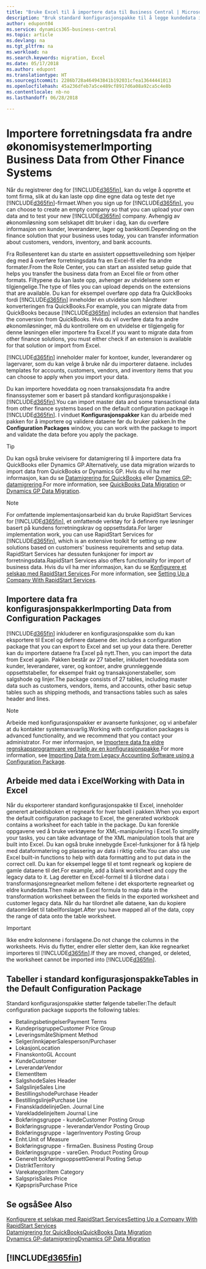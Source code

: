 ```yaml
---
title: "Bruke Excel til å importere data til Business Central | Microsoft-dokumentasjon"
description: "Bruk standard konfigurasjonspakke til å legge kundedata i Excel og importere dataene tilbake til Business Central."
author: edupont04
ms.service: dynamics365-business-central
ms.topic: article
ms.devlang: na
ms.tgt_pltfrm: na
ms.workload: na
ms.search.keywords: migration, Excel
ms.date: 05/17/2018
ms.author: edupont
ms.translationtype: HT
ms.sourcegitcommit: 2286b728a464943841b192031cfea13644441013
ms.openlocfilehash: 45a236dfeb7a5ce489cf8917d6a08a92ca5c4e8b
ms.contentlocale: nb-no
ms.lasthandoff: 06/28/2018

---
```

# <a name="importing-business-data-from-other-finance-systems"></a><span data-ttu-id="4ba3b-103">Importere forretningsdata fra andre økonomisystemer</span><span class="sxs-lookup"><span data-stu-id="4ba3b-103">Importing Business Data from Other Finance Systems</span></span>
<span data-ttu-id="4ba3b-104">Når du registrerer deg for [!INCLUDE[d365fin](includes/d365fin_md.md)], kan du velge å opprette et tomt firma, slik at du kan laste opp dine egne data og teste det nye [!INCLUDE[d365fin](includes/d365fin_md.md)]-firmaet.</span><span class="sxs-lookup"><span data-stu-id="4ba3b-104">When you sign up for [!INCLUDE[d365fin](includes/d365fin_md.md)], you can choose to create an empty company so that you can upload your own data and to test your new [!INCLUDE[d365fin](includes/d365fin_md.md)] company.</span></span> <span data-ttu-id="4ba3b-105">Avhengig av økonomiløsning som selskapet ditt bruker i dag, kan du overføre informasjon om kunder, leverandører, lager og bankkonti.</span><span class="sxs-lookup"><span data-stu-id="4ba3b-105">Depending on the finance solution that your business uses today, you can transfer information about customers, vendors, inventory, and bank accounts.</span></span>  

<span data-ttu-id="4ba3b-106">Fra Rollesenteret kan du starte en assistert oppsettsveiledning som hjelper deg med å overføre forretningsdata fra en Excel-fil eller fra andre formater.</span><span class="sxs-lookup"><span data-stu-id="4ba3b-106">From the Role Center, you can start an assisted setup guide that helps you transfer the business data from an Excel file or from other formats.</span></span> <span data-ttu-id="4ba3b-107">Filtypene du kan laste opp, avhenger av utvidelsene som er tilgjengelige.</span><span class="sxs-lookup"><span data-stu-id="4ba3b-107">The type of files you can upload depends on the extensions that are available.</span></span> <span data-ttu-id="4ba3b-108">Du kan for eksempel overføre opp data fra QuickBooks fordi [!INCLUDE[d365fin](includes/d365fin_md.md)] inneholder en utvidelse som håndterer konverteringen fra QuickBooks.</span><span class="sxs-lookup"><span data-stu-id="4ba3b-108">For example, you can migrate data from QuickBooks because [!INCLUDE[d365fin](includes/d365fin_md.md)] includes an extension that handles the conversion from QuickBooks.</span></span> <span data-ttu-id="4ba3b-109">Hvis du vil overføre data fra andre økonomiløsninger, må du kontrollere om en utvidelse er tilgjengelig for denne løsningen eller importere fra Excel.</span><span class="sxs-lookup"><span data-stu-id="4ba3b-109">If you want to migrate data from other finance solutions, you must either check if an extension is available for that solution or import from Excel.</span></span>  

[!INCLUDE[d365fin](includes/d365fin_md.md)]<span data-ttu-id="4ba3b-110"> inneholder maler for kontoer, kunder, leverandører og lagervarer, som du kan velge å bruke når du importerer dataene.</span><span class="sxs-lookup"><span data-stu-id="4ba3b-110"> includes templates for accounts, customers, vendors, and inventory items that you can choose to apply when you import your data.</span></span>

<span data-ttu-id="4ba3b-111">Du kan importere hoveddata og noen transaksjonsdata fra andre finanssystemer som er basert på standard konfigurasjonspakke i [!INCLUDE[d365fin](includes/d365fin_md.md)].</span><span class="sxs-lookup"><span data-stu-id="4ba3b-111">You can import master data and some transactional data from other finance systems based on the default configuration package in [!INCLUDE[d365fin](includes/d365fin_md.md)].</span></span> <span data-ttu-id="4ba3b-112">I vinduet **Konfigurasjonspakker** kan du arbeide med pakken for å importere og validere dataene før du bruker pakken.</span><span class="sxs-lookup"><span data-stu-id="4ba3b-112">In the **Configuration Packages** window, you can work with the package to import and validate the data before you apply the package.</span></span>  

> [!TIP]  
> <span data-ttu-id="4ba3b-113">Du kan også bruke veivisere for datamigrering til å importere data fra QuickBooks eller Dynamics GP.</span><span class="sxs-lookup"><span data-stu-id="4ba3b-113">Alternatively, use data migration wizards to import data from QuickBooks or Dynamics GP.</span></span> <span data-ttu-id="4ba3b-114">Hvis du vil ha mer informasjon, kan du se [Datamigrering for QuickBooks](ui-extensions-quickbooks-data-migration.md) eller [Dynamics GP-datamigrering](ui-extensions-dynamicsgp-data-migration.md).</span><span class="sxs-lookup"><span data-stu-id="4ba3b-114">For more information, see [QuickBooks Data Migration](ui-extensions-quickbooks-data-migration.md) or [Dynamics GP Data Migration](ui-extensions-dynamicsgp-data-migration.md).</span></span>

> [!NOTE]  
> <span data-ttu-id="4ba3b-115">For omfattende implementasjonsarbeid kan du bruke RapidStart Services for [!INCLUDE[d365fin](includes/d365fin_md.md)], et omfattende verktøy for å definere nye løsninger basert på kundens forretningskrav og oppsettsdata.</span><span class="sxs-lookup"><span data-stu-id="4ba3b-115">For larger implementation work, you can use RapidStart Services for [!INCLUDE[d365fin](includes/d365fin_md.md)], which is an extensive toolkit for setting up new solutions based on customers' business requirements and setup data.</span></span> <span data-ttu-id="4ba3b-116">RapidStart Services har dessuten funksjoner for import av forretningsdata.</span><span class="sxs-lookup"><span data-stu-id="4ba3b-116">RapidStart Services also offers functionality for import of business data.</span></span> <span data-ttu-id="4ba3b-117">Hvis du vil ha mer informasjon, kan du se [Konfigurere et selskap med RapidStart Services](admin-set-up-a-company-with-rapidstart.md).</span><span class="sxs-lookup"><span data-stu-id="4ba3b-117">For more information, see [Setting Up a Company With RapidStart Services](admin-set-up-a-company-with-rapidstart.md).</span></span>

## <a name="importing-data-from-configuration-packages"></a><span data-ttu-id="4ba3b-118">Importere data fra konfigurasjonspakker</span><span class="sxs-lookup"><span data-stu-id="4ba3b-118">Importing Data from Configuration Packages</span></span>
[!INCLUDE[d365fin](includes/d365fin_md.md)]<span data-ttu-id="4ba3b-119"> inkluderer en konfigurasjonspakke som du kan eksportere til Excel og definere dataene der.</span><span class="sxs-lookup"><span data-stu-id="4ba3b-119"> includes a configuration package that you can export to Excel and set up your data there.</span></span> <span data-ttu-id="4ba3b-120">Deretter kan du importere dataene fra Excel på nytt.</span><span class="sxs-lookup"><span data-stu-id="4ba3b-120">Then, you can import the data from Excel again.</span></span> <span data-ttu-id="4ba3b-121">Pakken består av 27 tabeller, inkludert hoveddata som kunder, leverandører, varer, og kontoer, andre grunnleggende oppsettstabeller, for eksempel frakt og transaksjonerstabeller, som salgshode og linjer.</span><span class="sxs-lookup"><span data-stu-id="4ba3b-121">The package consists of 27 tables, including master data such as customers, vendors, items, and accounts, other basic setup tables such as shipping methods, and transactions tables such as sales header and lines.</span></span>  

> [!NOTE]  
>   <span data-ttu-id="4ba3b-122">Arbeide med konfigurasjonspakker er avanserte funksjoner, og vi anbefaler at du kontakter systemansvarlig.</span><span class="sxs-lookup"><span data-stu-id="4ba3b-122">Working with configuration packages is advanced functionality, and we recommend that you contact your administrator.</span></span> <span data-ttu-id="4ba3b-123">For mer informasjon, se [Importere data fra eldre regnskapsprogramvare ved hjelp av en konfigurasjonspakke](across-import-data-configuration-packages.md).</span><span class="sxs-lookup"><span data-stu-id="4ba3b-123">For more information, see [Importing Data from Legacy Accounting Software using a Configuration Package](across-import-data-configuration-packages.md).</span></span>

## <a name="working-with-data-in-excel"></a><span data-ttu-id="4ba3b-124">Arbeide med data i Excel</span><span class="sxs-lookup"><span data-stu-id="4ba3b-124">Working with Data in Excel</span></span>
<span data-ttu-id="4ba3b-125">Når du eksporterer standard konfigurasjonspakke til Excel, inneholder generert arbeidsboken et regneark for hver tabell i pakken.</span><span class="sxs-lookup"><span data-stu-id="4ba3b-125">When you export the default configuration package to Excel, the generated workbook contains a worksheet for each table in the package.</span></span> <span data-ttu-id="4ba3b-126">Du kan forenkle oppgavene ved å bruke verktøyene for XML-manipulering i Excel.</span><span class="sxs-lookup"><span data-stu-id="4ba3b-126">To simplify your tasks, you can take advantage of the XML manipulation tools that are built into Excel.</span></span> <span data-ttu-id="4ba3b-127">Du kan også bruke innebygde Excel-funksjoner for å få hjelp med dataformatering og plassering av data i riktig celle.</span><span class="sxs-lookup"><span data-stu-id="4ba3b-127">You can also use Excel built-in functions to help with data formatting and to put data in the correct cell.</span></span> <span data-ttu-id="4ba3b-128">Du kan for eksempel legge til et tomt regneark og kopiere de gamle dataene til det.</span><span class="sxs-lookup"><span data-stu-id="4ba3b-128">For example, add a blank worksheet and copy the legacy data to it.</span></span> <span data-ttu-id="4ba3b-129">Lag deretter en Excel-formel til å tilordne data i transformasjonsregnearket mellom feltene i det eksporterte regnearket og eldre kundedata.</span><span class="sxs-lookup"><span data-stu-id="4ba3b-129">Then make an Excel formula to map data in the transformation worksheet between the fields in the exported worksheet and customer legacy data.</span></span> <span data-ttu-id="4ba3b-130">Når du har tilordnet alle dataene, kan du kopiere dataområdet til tabellforslaget.</span><span class="sxs-lookup"><span data-stu-id="4ba3b-130">After you have mapped all of the data, copy the range of data onto the table worksheet.</span></span>  

> [!IMPORTANT]  
>  <span data-ttu-id="4ba3b-131">Ikke endre kolonnene i forslagene.</span><span class="sxs-lookup"><span data-stu-id="4ba3b-131">Do not change the columns in the worksheets.</span></span> <span data-ttu-id="4ba3b-132">Hvis du flytter, endrer eller sletter dem, kan ikke regnearket importeres til [!INCLUDE[d365fin](includes/d365fin_md.md)].</span><span class="sxs-lookup"><span data-stu-id="4ba3b-132">If they are moved, changed, or deleted, the worksheet cannot be imported into [!INCLUDE[d365fin](includes/d365fin_md.md)].</span></span>

## <a name="tables-in-the-default-configuration-package"></a><span data-ttu-id="4ba3b-133">Tabeller i standard konfigurasjonspakke</span><span class="sxs-lookup"><span data-stu-id="4ba3b-133">Tables in the Default Configuration Package</span></span>
<span data-ttu-id="4ba3b-134">Standard konfigurasjonspakke støtter følgende tabeller:</span><span class="sxs-lookup"><span data-stu-id="4ba3b-134">The default configuration package supports the following tables:</span></span>

-   <span data-ttu-id="4ba3b-135">Betalingsbetingelser</span><span class="sxs-lookup"><span data-stu-id="4ba3b-135">Payment Terms</span></span>
-   <span data-ttu-id="4ba3b-136">Kundeprisgruppe</span><span class="sxs-lookup"><span data-stu-id="4ba3b-136">Customer Price Group</span></span>
-   <span data-ttu-id="4ba3b-137">Leveringsmåte</span><span class="sxs-lookup"><span data-stu-id="4ba3b-137">Shipment Method</span></span>
-   <span data-ttu-id="4ba3b-138">Selger/innkjøper</span><span class="sxs-lookup"><span data-stu-id="4ba3b-138">Salesperson/Purchaser</span></span>
-   <span data-ttu-id="4ba3b-139">Lokasjon</span><span class="sxs-lookup"><span data-stu-id="4ba3b-139">Location</span></span>
-   <span data-ttu-id="4ba3b-140">Finanskonto</span><span class="sxs-lookup"><span data-stu-id="4ba3b-140">GL Account</span></span>
-   <span data-ttu-id="4ba3b-141">Kunde</span><span class="sxs-lookup"><span data-stu-id="4ba3b-141">Customer</span></span>
-   <span data-ttu-id="4ba3b-142">Leverandør</span><span class="sxs-lookup"><span data-stu-id="4ba3b-142">Vendor</span></span>
-   <span data-ttu-id="4ba3b-143">Element</span><span class="sxs-lookup"><span data-stu-id="4ba3b-143">Item</span></span>
-   <span data-ttu-id="4ba3b-144">Salgshode</span><span class="sxs-lookup"><span data-stu-id="4ba3b-144">Sales Header</span></span>
-   <span data-ttu-id="4ba3b-145">Salgslinje</span><span class="sxs-lookup"><span data-stu-id="4ba3b-145">Sales Line</span></span>
-   <span data-ttu-id="4ba3b-146">Bestillingshode</span><span class="sxs-lookup"><span data-stu-id="4ba3b-146">Purchase Header</span></span>
-   <span data-ttu-id="4ba3b-147">Bestillingslinje</span><span class="sxs-lookup"><span data-stu-id="4ba3b-147">Purchase Line</span></span>
-   <span data-ttu-id="4ba3b-148">Finanskladdelinje</span><span class="sxs-lookup"><span data-stu-id="4ba3b-148">Gen. Journal Line</span></span>
-   <span data-ttu-id="4ba3b-149">Varekladdelinje</span><span class="sxs-lookup"><span data-stu-id="4ba3b-149">Item Journal Line</span></span>
-   <span data-ttu-id="4ba3b-150">Bokføringsgruppe - kunde</span><span class="sxs-lookup"><span data-stu-id="4ba3b-150">Customer Posting Group</span></span>
-   <span data-ttu-id="4ba3b-151">Bokføringsgruppe - leverandør</span><span class="sxs-lookup"><span data-stu-id="4ba3b-151">Vendor Posting Group</span></span>
-   <span data-ttu-id="4ba3b-152">Bokføringsgruppe - lager</span><span class="sxs-lookup"><span data-stu-id="4ba3b-152">Inventory Posting Group</span></span>
-   <span data-ttu-id="4ba3b-153">Enht.</span><span class="sxs-lookup"><span data-stu-id="4ba3b-153">Unit of Measure</span></span>
-   <span data-ttu-id="4ba3b-154">Bokføringsgruppe - firma</span><span class="sxs-lookup"><span data-stu-id="4ba3b-154">Gen. Business Posting Group</span></span>
-   <span data-ttu-id="4ba3b-155">Bokføringsgruppe - vare</span><span class="sxs-lookup"><span data-stu-id="4ba3b-155">Gen. Product Posting Group</span></span>
-   <span data-ttu-id="4ba3b-156">Generelt bokføringsoppsett</span><span class="sxs-lookup"><span data-stu-id="4ba3b-156">General Posting Setup</span></span>
-   <span data-ttu-id="4ba3b-157">Distrikt</span><span class="sxs-lookup"><span data-stu-id="4ba3b-157">Territory</span></span>
-   <span data-ttu-id="4ba3b-158">Varekategori</span><span class="sxs-lookup"><span data-stu-id="4ba3b-158">Item Category</span></span>
-   <span data-ttu-id="4ba3b-159">Salgspris</span><span class="sxs-lookup"><span data-stu-id="4ba3b-159">Sales Price</span></span>
-   <span data-ttu-id="4ba3b-160">Kjøpspris</span><span class="sxs-lookup"><span data-stu-id="4ba3b-160">Purchase Price</span></span>

## <a name="see-also"></a><span data-ttu-id="4ba3b-161">Se også</span><span class="sxs-lookup"><span data-stu-id="4ba3b-161">See Also</span></span>
[<span data-ttu-id="4ba3b-162">Konfigurere et selskap med RapidStart Services</span><span class="sxs-lookup"><span data-stu-id="4ba3b-162">Setting Up a Company With RapidStart Services</span></span>](admin-set-up-a-company-with-rapidstart.md)  
[<span data-ttu-id="4ba3b-163">Datamigrering for QuickBooks</span><span class="sxs-lookup"><span data-stu-id="4ba3b-163">QuickBooks Data Migration</span></span>](ui-extensions-quickbooks-data-migration.md)  
[<span data-ttu-id="4ba3b-164">Dynamics GP-datamigrering</span><span class="sxs-lookup"><span data-stu-id="4ba3b-164">Dynamics GP Data Migration</span></span>](ui-extensions-dynamicsgp-data-migration.md)  

## [!INCLUDE[d365fin](includes/free_trial_md.md)]  
 

